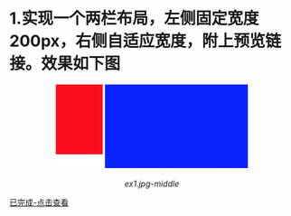 # 1.实现一个两栏布局，左侧固定宽度200px，右侧自适应宽度，附上预览链接。效果如下图

<p align="center">
    <img src="https://github.com/ComicParty/resume/blob/master/projects/U11/images/ex1.jpg-middle" alt="Sample"  width="340" height="150">
    <p align="center">
        <em>ex1.jpg-middle</em>
    </p>
</p>

[已完成-点击查看](https://comicparty.github.io/resume/projects/U11/ex1.html)

